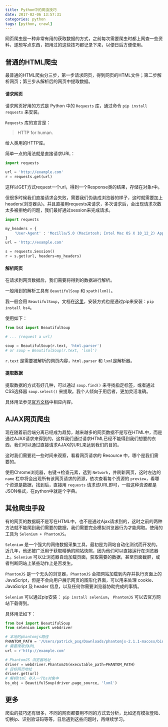 ```yaml
---
title: Python中的爬虫技巧
date: 2017-02-06 13:57:31
categories: python
tags: [python, crawl]
---
```


网页爬虫是一种非常有用的获取数据的方式，之前每次需要爬虫时都上网查一些资料，遂想写点东西，把用过的这些技巧都记录下来，以便日后方便使用。

<!-- more -->


## 普通的HTML爬虫

最普通的HTML爬虫分三步，第一步请求网页，得到网页的HTML文件；第二步解析网页；第三步从解析后的网页中提取数据。

#### 请求网页

请求网页好用的方式是 Python 中的 `Requests` 库，通过命令 `pip install requests` 来安装。

`Requests` 库的宣言是：

> HTTP for human.

给人类用的HTTP库。

简单一点的用法就是直接请求URL：

``` python
import requests

url = 'http://example.com'
r = requests.get(url)
```

这样以GET方式request一个url，得到一个Response类的结果，存储在对象r中。

但很多时候我们直接请求会失败，需要我们伪装成浏览器的样子，这时就需要加上headers(浏览器头)。并且直接用requests来请求，多次请求后，会出现请求次数太多被拒绝的问题，我们最好通过session来完成请求。

``` python
import requests

my_headers = {
    'User-Agent' : 'Mozilla/5.0 (Macintosh; Intel Mac OS X 10_12_2) AppleWebKit/537.36 (KHTML, like Gecko) Chrome/55.0.2883.95 Safari/537.36',
}
url = 'http://example.com'

s = requests.Session()
r = s.get(url, headers=my_headers)
```

#### 解析网页

在请求到网页数据后，我们需要将得到的数据进行解析。

一般用到的解析工具有 `BeautifulSoup` 和 `xpath(lxml)`。

我一般会用 `BeautifulSoup`，文档在[这里](https://www.crummy.com/software/BeautifulSoup/bs4/doc.zh/)，安装方式也是通过pip来安装：`pip install bs4`。

使用如下：

``` python
from bs4 import BeautifulSoup

# ... (request a url)

soup = BeautifulSoup(r.text, 'html.parser')
# or soup = BeautifulSoup(r.text, 'lxml')
```

`r.text` 是需要被解析的网页内容，`html.parser` 和 `lxml`是解析器。

#### 提取数据

提取数据的方式有好几种，可以通过 `soup.find()` 来寻找指定标签，或者通过CSS选择器 `soup.select()` 来提取。我个人倾向于用后者，更加灵活准确。

具体用法参见[官方文档](https://www.crummy.com/software/BeautifulSoup/bs4/doc.zh/)中相应内容。


## AJAX网页爬虫

现在随着前后端分离已经成为趋势，越来越多的网页数据不是写在HTML中，而是通过AJAX请求来得到的，这样我们通过请求HTML已经不能得到我们想要的东西，我们可以通过直接请求AJAX的URL来达到我们的目的。

这时我们需要花一些时间来观察，看看网页请求的 Resource 中，哪个是我们需要的。

使用Chrome浏览器，右键->检查元素，选到 `Network`，并刷新网页，这时左边的 `name` 栏中将会出现所有该网页请求的资源，依次查看每个资源的 `preview`，看哪个资源是数据，找到后，直接用 `requests` 请求该URL即可，一般这种资源都是JSON格式，在python中就是个字典。


## 其他爬虫手段

有的网页的数据既不是写在HTML中，也不是通过Ajax请求到的，这时之前的两种方法就不能爬到我们需要的数据，我们需要完全模拟浏览器行为才能爬取。使用的工具为 `Selenium + PhantomJS`。

`Selenium` 是一个强大的网络数据采集工具，最初是为网站自动化测试而开发的。近几年，他还被广泛用于获取精确的网站快照，因为他们可以直接运行在浏览器上。`Selenium` 可以让浏览器自动加载页面，获取需要的数据，甚至页面截屏，或者判断网站上某些动作上是否发生。

`PhantomJS` 是一个无头的浏览器，`PhantomJS` 会把网站加载到内存并执行页面上的 JavaScript，但是不会向用户展示网页的图形化界面，可以用来处理 cookie、JavaScript 及 header 信息，以及任何你需要浏览器协助完成的事情。

`Selenium` 可以通过pip安装： `pip install selenium`， `PhantomJS` 可以去官方网站下载得到。

具体用法如下：

``` python
from bs4 import BeautifulSoup
from selenium import webdriver

# 本地的phantomjs路径
PHANTOM_PATH = '/Users/patrick_psq/Downloads/phantomjs-2.1.1-macosx/bin/phantomjs'
# 需要爬取的URL
url = r'http://example.com'

# PhantomJS 浏览器地址
driver = webdriver.PhantomJS(executable_path=PHANTOM_PATH)
# 目标网页地址
driver.get(url)
# 解析html 存入一个bs对象中
bs_obj = BeautifulSoup(driver.page_source, 'lxml')
```


## 更多

爬虫的技巧还有很多，不同的网页都要用不同的方式去分析，比如还有模拟登陆、切换ip、识别验证码等等，日后遇到这些问题时，再继续学习。
